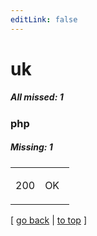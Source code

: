 ```yaml
---
editLink: false
---
```


# uk

##### All missed: 1


### php

##### Missing: 1

<table width="100%">
<tr><td width="50%">

200

</td><td width="50%">

OK

</td></tr>
</table>

[ [go back](../status.md) | [to top](#) ]

